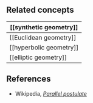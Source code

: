
## Related concepts

| [[synthetic geometry]]  |
|-------------------------|
| [[Euclidean geometry]]  |
| [[hyperbolic geometry]] |
| [[elliptic geometry]]   |


## References

* Wikipedia, _[Parallel postulate](http://en.wikipedia.org/wiki/Parallel_postulate)_